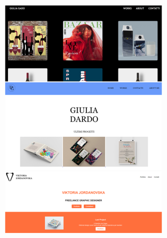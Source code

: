 ![First website](/screenshots/gado.png)
![Second website](/screenshots/dardo.png)
![Third website](/screenshots/viki.png)
